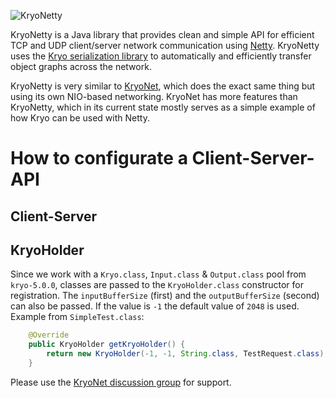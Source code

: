 ![KryoNetty](https://raw.github.com/wiki/EsotericSoftware/kryonetty/logo.jpg)

KryoNetty is a Java library that provides clean and simple API for efficient TCP and UDP client/server network communication using [Netty](http://netty.io/). KryoNetty uses the [Kryo serialization library](https://github.com/EsotericSoftware/kryo) to automatically and efficiently transfer object graphs across the network.

KryoNetty is very similar to [KryoNet](https://github.com/EsotericSoftware/kryonet), which does the exact same thing but using its own NIO-based networking. KryoNet has more features than KryoNetty, which in its current state mostly serves as a simple example of how Kryo can be used with Netty.

# How to configurate a Client-Server-API

## Client-Server

## KryoHolder

Since we work with a `Kryo.class`, `Input.class` & `Output.class` pool from `kryo-5.0.0`, classes are passed to the `KryoHolder.class` constructor for registration. 
The `inputBufferSize` (first) and the `outputBufferSize` (second) can also be passed. If the value is `-1` the default value of `2048` is used.
Example from `SimpleTest.class`:
```java
    @Override
    public KryoHolder getKryoHolder() {
        return new KryoHolder(-1, -1, String.class, TestRequest.class);
    }
```

Please use the [KryoNet discussion group](http://groups.google.com/group/kryonet-users) for support.
